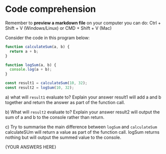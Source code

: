 # Code comprehension

Remember to **preview a markdown file** on your computer you can do:
Ctrl + Shift + V (Windows/Linux) or CMD + Shift + V (Mac)

Consider the code in this program below:

```js
function calculateSum(a, b) {
  return a + b;
}

function logSum(a, b) {
  console.log(a + b);
}

const result1 = calculateSum(10, 32);
const result2 = logSum(10, 32);
```

a) what will `result1` evaluate to? Explain your answer
result1 will add a and b together and return the answer as part of the function call.

b) What will `result2` evaluate to? Explain your answer
result2 will output the sum of a and b to the console rather than return.

c) Try to summarise the main difference between `logSum` and `calculateSum`
calculateSUm will return a value as part of the function call.
logSum returns nothing but will output the summed value to the console.

{YOUR ANSWERS HERE}
